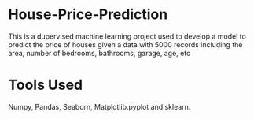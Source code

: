 # House-Price-Prediction
This is a dupervised machine learning project used to develop a model to predict the price of houses given a data with 5000 records including the area, number of bedrooms, 
bathrooms, garage, age, etc
# Tools Used
Numpy, Pandas, Seaborn, Matplotlib.pyplot and sklearn.
